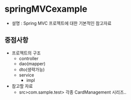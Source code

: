 # springMVCexample
- 설명 : Spring MVC 프로젝트에 대한 기본적인 참고자료

## 중점사항
- 프로젝트의 구조
  - controller
  - dao(mapper)
  - dto(생략가능)
  - service
    - impl
- 참고할 자료
  - src>com.sample.test> 각종 CardManagement 시리즈..
